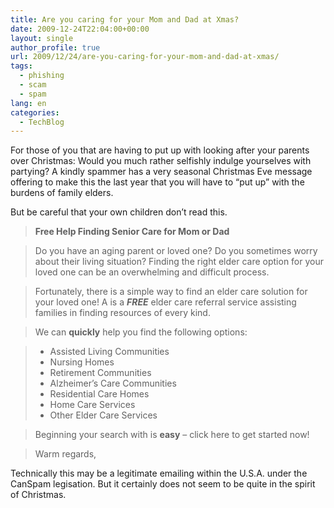 ```yaml
---
title: Are you caring for your Mom and Dad at Xmas?
date: 2009-12-24T22:04:00+00:00
layout: single
author_profile: true
url: 2009/12/24/are-you-caring-for-your-mom-and-dad-at-xmas/
tags:
  - phishing
  - scam
  - spam
lang: en
categories: 
  - TechBlog
---
```

For those of you that are having to put up with looking after your parents over Christmas: Would you much rather selfishly indulge yourselves with partying? A kindly spammer has a very seasonal Christmas Eve message offering to make this the last year that you will have to “put up” with the burdens of family elders.

But be careful that your own children don’t read this.

> **Free Help Finding Senior Care for Mom or Dad**

> Do you have an aging parent or loved one? Do you sometimes worry about their living situation? Finding the right elder care option for your loved one can be an overwhelming and difficult process.

> Fortunately, there is a simple way to find an elder care solution for your loved one! A <business name=""> is a **_FREE_** elder care referral service assisting families in finding resources of every kind.</business> 

> We can **quickly** help you find the following options:

>   * Assisted Living Communities 
>   * Nursing Homes
>   * Retirement Communities
>   * Alzheimer’s Care Communities
>   * Residential Care Homes
>   * Home Care Services
>   * Other Elder Care Services

> Beginning your search with <business name=""> is **easy** – click here to get started now!</business> 

> Warm regards,

> <business name=""></business>

Technically this may be a legitimate emailing within the U.S.A. under the CanSpam legisation. But it certainly does not seem to be quite in the spirit of Christmas.